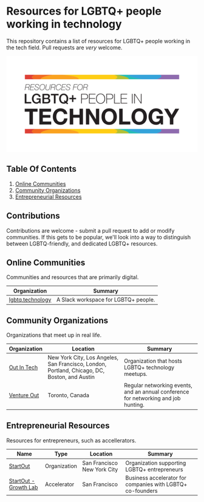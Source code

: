 # Resources for LGBTQ+ people working in technology
This repository contains a list of resources for LGBTQ+ people working in the tech field. Pull requests are *very* welcome.

![Logo](/misc/header.png)


## Table Of Contents
1. [Online Communities](#online-communities)
2. [Community Organizations](#community-organizations)
3. [Entrepreneurial Resources](#entrepreneurial-resources)

## Contributions
Contributions are welcome - submit a pull request to add or modify communities. If this gets to be popular, we'll look into a way to distinguish between LGBTQ-friendly, and dedicated LGBTQ+ resources.



## Online Communities
Communities and resources that are primarily digital.

| Organization | Summary |
| --- | --- |
| [lgbtq.technology](https://lgbtq.technology) | A Slack workspace for LGBTQ+ people. |



## Community Organizations
Organizations that meet up in real life.


| Organization | Location | Summary |
| --- | --- | --- |
| [Out In Tech](https://outintech.com/) | New York City, Los Angeles, San Francisco, London, Portland, Chicago, DC, Boston, and Austin | Organization that hosts LGBTQ+ technology meetups. |
| [Venture Out](https://ventureout.ca/) | Toronto, Canada | Regular networking events, and an annual conference for networking and job hunting. |



## Entrepreneurial Resources
Resources for entrepreneurs, such as accellerators. 


| Name | Type | Location | Summary |
| --- | --- | --- | --- |
| [StartOut](https://startout.org/) | Organization |San Francisco New York City | Organization supporting LGBTQ+ entrepreneurs |
| [StartOut - Growth Lab ](https://startout.org/growth-lab/) | Accelerator | San Francisco | Business accelerator for companies with LGBTQ+ co-founders |
